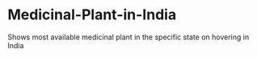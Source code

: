 # Medicinal-Plant-in-India
Shows most available medicinal plant in the specific state on hovering in India 
